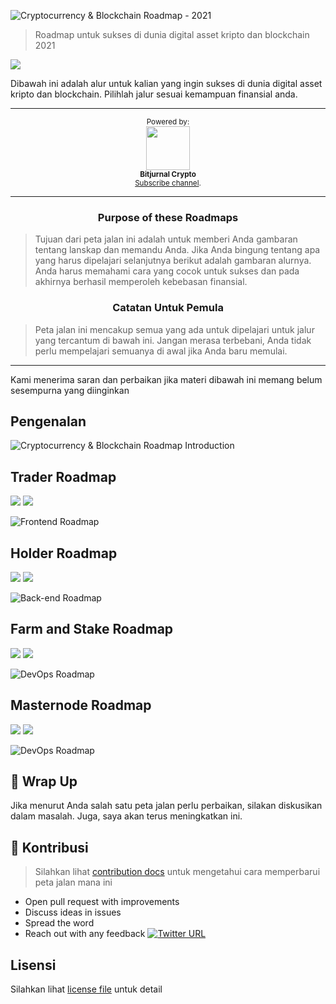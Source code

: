
![Cryptocurrency & Blockchain Roadmap - 2021](https://i.imgur.com/4iXo5Xc.jpg)

> Roadmap untuk sukses di dunia digital asset kripto dan blockchain 2021

[![](https://img.shields.io/badge/%E2%9D%A4-YouTube%20Channel-0a0a0a.svg?style=flat&colorA=0a0a0a)](https://www.youtube.com/c/BitjurnalCrypto)

Dibawah ini adalah alur untuk kalian yang ingin sukses di dunia digital asset kripto dan blockchain. Pilihlah jalur sesuai kemampuan finansial anda.

***

<p align="center">
		<sup>Powered by:</sup>
		<br>
		<a href="https://www.youtube.com/c/BitjurnalCrypto">
			<img width="70px" src="https://roadmap.sh/sponsors/youtube.svg">
		</a>
		<br>
		<sub><b>Bitjurnal Crypto</b></sub>
		<br>
		<sub><a href="https://www.youtube.com/c/BitjurnalCrypto">Subscribe channel</a>.</sub>
</p>

***

<h3 align="center"><strong>Purpose of these Roadmaps</strong></h3>

> Tujuan dari peta jalan ini adalah untuk memberi Anda gambaran tentang lanskap dan memandu Anda. Jika Anda bingung tentang apa yang harus dipelajari selanjutnya berikut adalah gambaran alurnya. Anda harus memahami cara yang cocok untuk sukses dan pada akhirnya berhasil memperoleh kebebasan finansial.

<h3 align="center"><strong>Catatan Untuk Pemula</strong></h3>

> Peta jalan ini mencakup semua yang ada untuk dipelajari untuk jalur yang tercantum di bawah ini. Jangan merasa terbebani, Anda tidak perlu mempelajari semuanya di awal jika Anda baru memulai.

***

Kami menerima saran dan perbaikan jika materi dibawah ini memang belum sesempurna yang diinginkan

## Pengenalan

![Cryptocurrency & Blockchain Roadmap Introduction](./img/intro.png?v=2021)

## Trader Roadmap

[![](https://img.shields.io/badge/-Download%20PDF%20-0a0a0a.svg?style=flat&colorA=0a0a0a)](https://gum.co/frontend-roadmap) [![](https://img.shields.io/badge/-Shareable%20Link%20-0a0a0a.svg?style=flat&colorA=0a0a0a)](https://roadmap.sh/frontend)

![Frontend Roadmap](./img/frontend.png?year-2021-2)

## Holder Roadmap 

[![](https://img.shields.io/badge/-Download%20PDF%20-0a0a0a.svg?style=flat&colorA=0a0a0a)](https://gum.co/backend-roadmap) [![](https://img.shields.io/badge/-Shareable%20Link%20-0a0a0a.svg?style=flat&colorA=0a0a0a)](https://roadmap.sh/backend)

![Back-end Roadmap](./img/backend.png?year-2021-2)

## Farm and Stake Roadmap

[![](https://img.shields.io/badge/-Download%20PDF%20-0a0a0a.svg?style=flat&colorA=0a0a0a)](https://gum.co/devops-roadmap) [![](https://img.shields.io/badge/-Shareable%20Link%20-0a0a0a.svg?style=flat&colorA=0a0a0a)](https://roadmap.sh/devops)

![DevOps Roadmap](./img/devops.png)

## Masternode Roadmap

[![](https://img.shields.io/badge/-Download%20PDF%20-0a0a0a.svg?style=flat&colorA=0a0a0a)](https://gum.co/devops-roadmap) [![](https://img.shields.io/badge/-Shareable%20Link%20-0a0a0a.svg?style=flat&colorA=0a0a0a)](https://roadmap.sh/devops)

![DevOps Roadmap](./img/devops.png)
## 🚦 Wrap Up

Jika menurut Anda salah satu peta jalan perlu perbaikan, silakan diskusikan dalam masalah. Juga, saya akan terus meningkatkan ini.

## 🙌 Kontribusi

> Silahkan lihat [contribution docs](./CONTRIBUTING.md) untuk mengetahui cara memperbarui peta jalan mana ini

- Open pull request with improvements
- Discuss ideas in issues
- Spread the word
- Reach out with any feedback [![Twitter URL](https://img.shields.io/twitter/url/https/twitter.com/bitjurnalcom.svg?style=social&label=Follow%20%40bitjurnalcom)](https://twitter.com/bitjurnalcom)
 
## Lisensi

Silahkan lihat [license file](./LICENSE) untuk detail
